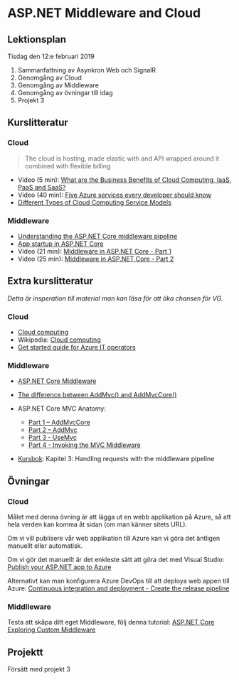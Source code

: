 # ASP.NET Middleware and Cloud 

## Lektionsplan
Tisdag den 12:e februari 2019

1. Sammanfattning av Asynkron Web och SignalR
1. Genomgång av Cloud
1. Genomgång av Middleware
1. Genomgång av övningar till idag
1. Projekt 3

## Kurslitteratur

### Cloud

> The cloud is hosting, made elastic with and API wrapped around it combined with flexible billing

* Video (5 min): [What are the Business Benefits of Cloud Computing, IaaS, PaaS and SaaS?](https://www.youtube.com/watch?v=whkyRvugqlM)
* Video (40 min): [Five Azure services every developer should know](https://channel9.msdn.com/Events/Connect/Microsoft-Connect--2018/T190)
* [Different Types of Cloud Computing Service Models](https://www.bluepiit.com/blog/different-types-of-cloud-computing-service-models/)

### Middleware
* [Understanding the ASP.NET Core middleware pipeline](https://www.thomaslevesque.com/2018/03/27/understanding-the-asp-net-core-middleware-pipeline/)
* [App startup in ASP.NET Core](https://docs.microsoft.com/en-us/aspnet/core/fundamentals/startup?view=aspnetcore-2.2)
* Video (21 min): [Middleware in ASP.NET Core - Part 1](https://www.youtube.com/watch?v=HCxAERjO4C4)
* Video (25 min): [Middleware in ASP.NET Core - Part 2](https://www.youtube.com/watch?v=A1ZmMoiBELc)

## Extra kurslitteratur
*Detta är insperation till material man kan läsa för att öka chansen för VG.*

### Cloud

* [Cloud computing](https://www.explainthatstuff.com/cloud-computing-introduction.html)
* Wikipedia: [Cloud computing](https://en.wikipedia.org/wiki/Cloud_computing)
* [Get started guide for Azure IT operators](https://docsmsftpdfs.blob.core.windows.net/guides/azure/azure-ops-guide.pdf)

### Middleware
* [ASP.NET Core Middleware](https://docs.microsoft.com/en-us/aspnet/core/fundamentals/middleware/?view=aspnetcore-2.2)
* [The difference between AddMvc() and AddMvcCore()](https://offering.solutions/blog/articles/2017/02/07/difference-between-addmvc-addmvcore/)
* ASP.NET Core MVC Anatomy:
    * [Part 1 – AddMvcCore](https://www.stevejgordon.co.uk/asp-net-core-mvc-anatomy-addmvccore)
    * [Part 2 – AddMvc](https://www.stevejgordon.co.uk/asp-net-core-anatomy-part-2-addmvc)
    * [Part 3 - UseMvc](https://www.stevejgordon.co.uk/asp-net-core-anatomy-part-3-addmvc)
    * [Part 4 - Invoking the MVC Middleware](https://www.stevejgordon.co.uk/invoking-mvc-middleware-asp-net-core-anatomy-part-4)


* [Kursbok](book.md): Kapitel 3: Handling requests with the middleware pipeline

## Övningar

### Cloud

Målet med denna övning är att lägga ut en webb applikation på Azure, så att hela verden kan komma åt sidan (om man känner sitets URL).

Om vi vill publisere vår web applikation till Azure kan vi göra det äntligen manuellt eller automatisk.

Om vi gör det manuellt är det enkleste sätt att göra det med Visual Studio:
[Publish your ASP.NET app to Azure](https://tutorials.visualstudio.com/aspnet-azure/intro)

Alternativt kan man konfigurera Azure DevOps till att deploya web appen till Azure:
[Continuous integration and deployment - Create the release pipeline](https://docs.microsoft.com/en-us/aspnet/core/azure/devops/cicd?view=aspnetcore-2.2#create-the-release-pipeline)

### Middlleware
Testa att skåpa ditt eget Middleware, följ denna tutorial: [ASP.NET Core Exploring Custom Middleware](https://adamstorr.azurewebsites.net/blog/aspnetcore-exploring-custom-middleware)

## Projektt
Försätt med projekt 3